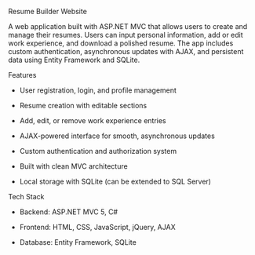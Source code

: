 Resume Builder Website

A web application built with ASP.NET MVC that allows users to create and manage their resumes. Users can input personal information, add or edit work experience, and download a polished resume. The app includes custom authentication, asynchronous updates with AJAX, and persistent data using Entity Framework and SQLite.

Features

- User registration, login, and profile management

- Resume creation with editable sections

- Add, edit, or remove work experience entries

- AJAX-powered interface for smooth, asynchronous updates

- Custom authentication and authorization system

- Built with clean MVC architecture

- Local storage with SQLite (can be extended to SQL Server)


Tech Stack

- Backend: ASP.NET MVC 5, C#

- Frontend: HTML, CSS, JavaScript, jQuery, AJAX

- Database: Entity Framework, SQLite
